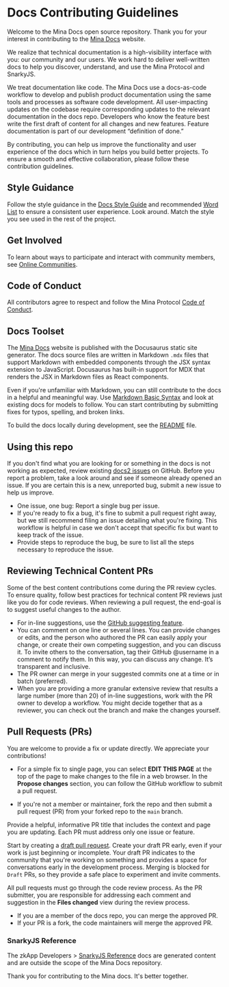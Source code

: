 # Docs Contributing Guidelines

Welcome to the Mina Docs open source repository. Thank you for your interest in contributing to the [Mina Docs](https://docs.minaprotocol.com/) website. 

We realize that technical documentation is a high-visibility interface with you: our community and our users. We work hard to deliver well-written docs to help you discover, understand, and use the Mina Protocol and SnarkyJS.

We treat documentation like code. The Mina Docs use a docs-as-code workflow to develop and publish product documentation using the same tools and processes as software code development. All user-impacting updates on the codebase require corresponding updates to the relevant documentation in the docs repo. Developers who know the feature best write the first draft of content for all changes and new features. Feature documentation is part of our development “definition of done.”

By contributing, you can help us improve the functionality and user experience of the docs which in turn helps you build better projects. To ensure a smooth and effective collaboration, please follow these contribution guidelines.

## Style Guidance

Follow the style guidance in the [Docs Style Guide](https://github.com/o1-labs/docs2/wiki/Docs-Style-Guide) and recommended [Word List](https://github.com/o1-labs/docs2/wiki/Word-list) to ensure a consistent user experience. Look around. Match the style you see used in the rest of the project. 

## Get Involved

To learn about ways to participate and interact with community members, see [Online Communities](https://docs.minaprotocol.com/participate/online-communities). 

## Code of Conduct

All contributors agree to respect and follow the Mina Protocol [Code of Conduct](https://github.com/MinaProtocol/mina/blob/develop/CODE_OF_CONDUCT.md).

## Docs Toolset

The [Mina Docs](https://docs.minaprotocol.com/) website is published with the Docusaurus static site generator. The docs source files are written in Markdown `.mdx` files that support Markdown with embedded components through the JSX syntax extension to JavaScript. Docusaurus has built-in support for MDX that renders the JSX in Markdown files as React components. 

Even if you're unfamiliar with Markdown, you can still contribute to the docs in a helpful and meaningful way. Use [Markdown Basic Syntax](https://www.markdownguide.org/basic-syntax) and look at existing docs for models to follow. You can start contributing by submitting fixes for typos, spelling, and broken links. 

To build the docs locally during development, see the [README](readme) file. 

## Using this repo

If you don't find what you are looking for or something in the docs is not working as expected, review existing [docs2 issues](https://github.com/o1-labs/docs2/issues/) on GitHub. Before you report a problem, take a look around and see if someone already opened an issue. If you are certain this is a new, unreported bug, submit a new issue to help us improve.

- One issue, one bug: Report a single bug per issue.
- If you're ready to fix a bug, it's fine to submit a pull request right away, but we still recommend filing an issue detailing what you're fixing. This workflow is helpful in case we don't accept that specific fix but want to keep track of the issue. 
- Provide steps to reproduce the bug, be sure to list all the steps necessary to reproduce the issue. 

## Reviewing Technical Content PRs

Some of the best content contributions come during the PR review cycles. To ensure quality, follow best practices for technical content PR reviews just like you do for code reviews. When reviewing a pull request, the end-goal is to suggest useful changes to the author.

- For in-line suggestions, use the [GitHub suggesting feature](https://docs.github.com/en/pull-requests/collaborating-with-pull-requests/reviewing-changes-in-pull-requests/commenting-on-a-pull-request). 
- You can comment on one line or several lines. You can provide changes or edits, and the person who authored the PR can easily apply your change, or create their own competing suggestion, and you can discuss it. To invite others to the conversation, tag their GitHub @username in a comment to notify them. In this way, you can discuss any change. It’s transparent and inclusive.
- The PR owner can merge in your suggested commits one at a time or in batch (preferred).
- When you are providing a more granular extensive review that results a large number (more than 20) of in-line suggestions, work with the PR owner to develop a workflow. You might decide together that as a reviewer, you can check out the branch and make the changes yourself.

## Pull Requests (PRs)

You are welcome to provide a fix or update directly. We appreciate your contributions!

- For a simple fix to single page, you can select **EDIT THIS PAGE** at the top of the page to make changes to the file in a web browser. In the **Propose changes** section, you can follow the GitHub workflow to submit a pull request.  

- If you're not a member or maintainer, fork the repo and then submit a pull request (PR) from your forked repo to the `main` branch.

Provide a helpful, informative PR title that includes the context and page you are updating. Each PR must address only one issue or feature.

Start by creating a [draft pull request](https://github.blog/2019-02-14-introducing-draft-pull-requests/). Create your draft PR early, even if your work is just beginning or incomplete. Your draft PR indicates to the community that you're working on something and provides a space for conversations early in the development process. Merging is blocked for `Draft` PRs, so they provide a safe place to experiment and invite comments.

All pull requests must go through the code review process. As the PR submitter, you are responsible for addressing each comment and suggestion in the **Files changed** view during the review process.

- If you are a member of the docs repo, you can merge the approved PR.
- If your PR is a fork, the code maintainers will merge the approved PR.

### SnarkyJS Reference

The zkApp Developers > [SnarkyJS Reference](https://docs.minaprotocol.com/zkapps/snarkyjs-reference) docs are generated content and are outside the scope of the Mina Docs repository.

Thank you for contributing to the Mina docs. It's better together.
